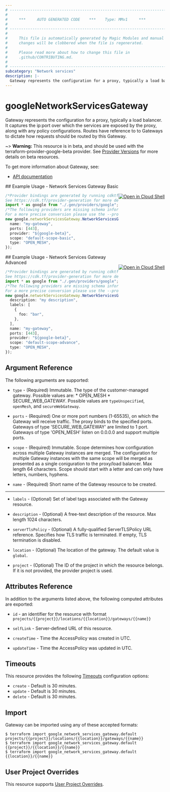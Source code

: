 ```yaml
---
# ----------------------------------------------------------------------------
#
#     ***     AUTO GENERATED CODE    ***    Type: MMv1     ***
#
# ----------------------------------------------------------------------------
#
#     This file is automatically generated by Magic Modules and manual
#     changes will be clobbered when the file is regenerated.
#
#     Please read more about how to change this file in
#     .github/CONTRIBUTING.md.
#
# ----------------------------------------------------------------------------
subcategory: "Network services"
description: |-
  Gateway represents the configuration for a proxy, typically a load balancer.
---
```


# googleNetworkServicesGateway

Gateway represents the configuration for a proxy, typically a load balancer.
It captures the ip:port over which the services are exposed by the proxy,
along with any policy configurations. Routes have reference to to Gateways
to dictate how requests should be routed by this Gateway.

\~> **Warning:** This resource is in beta, and should be used with the terraform-provider-google-beta provider.
See [Provider Versions](https://terraform.io/docs/providers/google/guides/provider_versions.html) for more details on beta resources.

To get more information about Gateway, see:

* [API documentation](https://cloud.google.com/traffic-director/docs/reference/network-services/rest/v1beta1/projects.locations.gateways)

<div class = "oics-button" style="float: right; margin: 0 0 -15px">
  <a href="https://console.cloud.google.com/cloudshell/open?cloudshell_git_repo=https%3A%2F%2Fgithub.com%2Fterraform-google-modules%2Fdocs-examples.git&cloudshell_working_dir=network_services_gateway_basic&cloudshell_image=gcr.io%2Fgraphite-cloud-shell-images%2Fterraform%3Alatest&open_in_editor=main.tf&cloudshell_print=.%2Fmotd&cloudshell_tutorial=.%2Ftutorial.md" target="_blank">
    <img alt="Open in Cloud Shell" src="//gstatic.com/cloudssh/images/open-btn.svg" style="max-height: 44px; margin: 32px auto; max-width: 100%;">
  </a>
</div>
## Example Usage - Network Services Gateway Basic

```typescript
/*Provider bindings are generated by running cdktf get.
See https://cdk.tf/provider-generation for more details.*/
import * as google from "./.gen/providers/google";
/*The following providers are missing schema information and might need manual adjustments to synthesize correctly: google.
For a more precise conversion please use the --provider flag in convert.*/
new google.networkServicesGateway.NetworkServicesGateway(this, "default", {
  name: "my-gateway",
  ports: [443],
  provider: "${google-beta}",
  scope: "default-scope-basic",
  type: "OPEN_MESH",
});

```

<div class = "oics-button" style="float: right; margin: 0 0 -15px">
  <a href="https://console.cloud.google.com/cloudshell/open?cloudshell_git_repo=https%3A%2F%2Fgithub.com%2Fterraform-google-modules%2Fdocs-examples.git&cloudshell_working_dir=network_services_gateway_advanced&cloudshell_image=gcr.io%2Fgraphite-cloud-shell-images%2Fterraform%3Alatest&open_in_editor=main.tf&cloudshell_print=.%2Fmotd&cloudshell_tutorial=.%2Ftutorial.md" target="_blank">
    <img alt="Open in Cloud Shell" src="//gstatic.com/cloudssh/images/open-btn.svg" style="max-height: 44px; margin: 32px auto; max-width: 100%;">
  </a>
</div>
## Example Usage - Network Services Gateway Advanced

```typescript
/*Provider bindings are generated by running cdktf get.
See https://cdk.tf/provider-generation for more details.*/
import * as google from "./.gen/providers/google";
/*The following providers are missing schema information and might need manual adjustments to synthesize correctly: google.
For a more precise conversion please use the --provider flag in convert.*/
new google.networkServicesGateway.NetworkServicesGateway(this, "default", {
  description: "my description",
  labels: [
    {
      foo: "bar",
    },
  ],
  name: "my-gateway",
  ports: [443],
  provider: "${google-beta}",
  scope: "default-scope-advance",
  type: "OPEN_MESH",
});

```

## Argument Reference

The following arguments are supported:

*   `type` -
    (Required)
    Immutable. The type of the customer-managed gateway. Possible values are: \* OPEN\_MESH \* SECURE\_WEB\_GATEWAY.
    Possible values are `typeUnspecified`, `openMesh`, and `secureWebGateway`.

*   `ports` -
    (Required)
    One or more port numbers (1-65535), on which the Gateway will receive traffic.
    The proxy binds to the specified ports. Gateways of type 'SECURE\_WEB\_GATEWAY' are
    limited to 1 port. Gateways of type 'OPEN\_MESH' listen on 0.0.0.0 and support multiple ports.

*   `scope` -
    (Required)
    Immutable. Scope determines how configuration across multiple Gateway instances are merged.
    The configuration for multiple Gateway instances with the same scope will be merged as presented as
    a single coniguration to the proxy/load balancer.
    Max length 64 characters. Scope should start with a letter and can only have letters, numbers, hyphens.

*   `name` -
    (Required)
    Short name of the Gateway resource to be created.

***

*   `labels` -
    (Optional)
    Set of label tags associated with the Gateway resource.

*   `description` -
    (Optional)
    A free-text description of the resource. Max length 1024 characters.

*   `serverTlsPolicy` -
    (Optional)
    A fully-qualified ServerTLSPolicy URL reference. Specifies how TLS traffic is terminated.
    If empty, TLS termination is disabled.

*   `location` -
    (Optional)
    The location of the gateway.
    The default value is `global`.

*   `project` - (Optional) The ID of the project in which the resource belongs.
    If it is not provided, the provider project is used.

## Attributes Reference

In addition to the arguments listed above, the following computed attributes are exported:

*   `id` - an identifier for the resource with format `projects/{{project}}/locations/{{location}}/gateways/{{name}}`

*   `selfLink` -
    Server-defined URL of this resource.

*   `createTime` -
    Time the AccessPolicy was created in UTC.

*   `updateTime` -
    Time the AccessPolicy was updated in UTC.

## Timeouts

This resource provides the following
[Timeouts](https://developer.hashicorp.com/terraform/plugin/sdkv2/resources/retries-and-customizable-timeouts) configuration options:

* `create` - Default is 30 minutes.
* `update` - Default is 30 minutes.
* `delete` - Default is 30 minutes.

## Import

Gateway can be imported using any of these accepted formats:

```console
$ terraform import google_network_services_gateway.default projects/{{project}}/locations/{{location}}/gateways/{{name}}
$ terraform import google_network_services_gateway.default {{project}}/{{location}}/{{name}}
$ terraform import google_network_services_gateway.default {{location}}/{{name}}
```

## User Project Overrides

This resource supports [User Project Overrides](https://registry.terraform.io/providers/hashicorp/google/latest/docs/guides/provider_reference#user_project_override).
